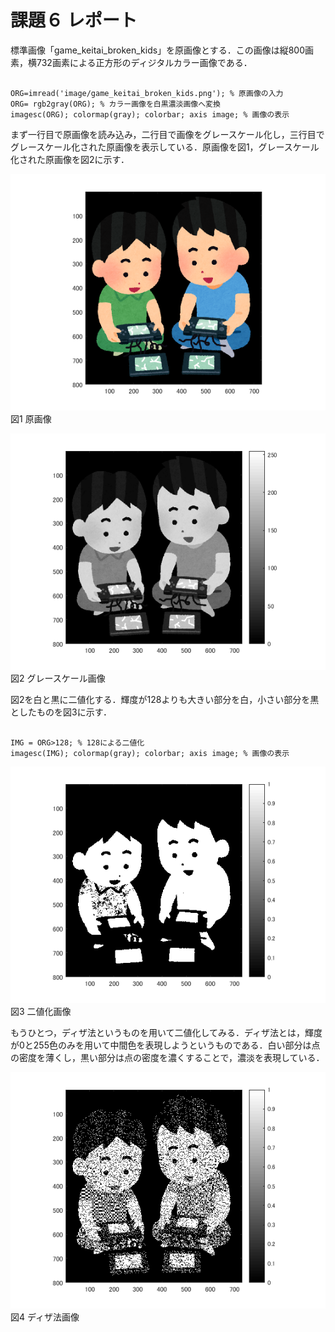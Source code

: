 課題６ レポート
==

標準画像「game_keitai_broken_kids」を原画像とする．この画像は縦800画素，横732画素による正方形のディジタルカラー画像である．

<pre><code>
ORG=imread('image/game_keitai_broken_kids.png'); % 原画像の入力
ORG= rgb2gray(ORG); % カラー画像を白黒濃淡画像へ変換
imagesc(ORG); colormap(gray); colorbar; axis image; % 画像の表示
</code></pre>

まず一行目で原画像を読み込み，二行目で画像をグレースケール化し，三行目でグレースケール化された原画像を表示している．原画像を図1，グレースケール化された原画像を図2に示す．

![原画像](https://raw.githubusercontent.com/gasagasa/lecture_image_processing/master/image/org_img.png?raw=true)
図1 原画像

![グレースケール](https://raw.githubusercontent.com/gasagasa/lecture_image_processing/master/image/kadai3_1.png?raw=true)
図2 グレースケール画像

図2を白と黒に二値化する．輝度が128よりも大きい部分を白，小さい部分を黒としたものを図3に示す．

<pre><code>
IMG = ORG>128; % 128による二値化
imagesc(IMG); colormap(gray); colorbar; axis image; % 画像の表示
</code></pre>

![二値化](https://raw.githubusercontent.com/gasagasa/lecture_image_processing/master/image/kadai6_1.png?raw=true)
図3 二値化画像

もうひとつ，ディザ法というものを用いて二値化してみる．ディザ法とは，輝度が0と255色のみを用いて中間色を表現しようというものである．白い部分は点の密度を薄くし，黒い部分は点の密度を濃くすることで，濃淡を表現している．

![ディザ法](https://raw.githubusercontent.com/gasagasa/lecture_image_processing/master/image/kadai6_2.png?raw=true)
図4 ディザ法画像
